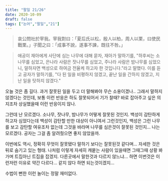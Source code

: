 ```yaml
---
title: "팔일 21/26"
date: 2020-10-09
draft: false
tags: ["논어","팔일","21"]
---
```


> 哀公問社於宰我。宰我對曰：「夏后氏以松，殷人以柏，周人以栗，曰使民戰栗。」子聞之曰：「成事不說，遂事不諫，既往不咎。」

> 애공이 재아에게 사단에 심는 나무에 대해 묻자,
> 재아가 말하기를, "하후씨는 소나무를 심었고,
> 은나라 사람은 잣나무를 심었고, 주나라 사람은 밤나무를 심었으니,
> 말하자면 백성으로 하여금 전율케 하고자 한 것입니다."라고 말했다.
> 이를 듣고 공자가 말하기를,
> "다 된 일을 비평하지 않겠고, 끝난 일을 간하지 않겠고,
> 지난 일을 탓하지 않겠다."

오늘 것은 좀 길다. 과거 잘못된 일을 두고 더 말해봐야 무슨 소용이겠나.. 그래서 말하지 않겠다는 것인데,
보통 이런 반응은 하도 잘못되어서 기가 찰때? 바로 잡아주고 싶은 의지조차 상실했을때 이런 반응이지 않나.

그런데 난 모르겠다. 소나무, 잣나무, 밤나무가 어떻게 잘못된 것인지.
백성이 감탄하게 하고자 심었다는데 백성이 감탄할 만한 대상이 아니여서 그런것인지,
백성은 그런 나무를 보고 감탄할 여유조차 없는데 그것을 바라며 나무를 심은것이 잘못된 것인지...
나는 모르겠다. 공자는 그걸 좀 알려줬으면 좋지 않았을까.

이번에도 역시, 정확히 무엇이 잘못됐다 말하기 보다는 잘못된것 같다며... 자세한 것은 뒤로 숨기고 있는 형태.
나처럼 이렇게 자세히 캐뭍는 사람이 있을때면 그때그때 상황 봐가며 트집아닌 트집을 잡겠지.
다른곳에서 말한것과 다르지 않느냐... 하면 이번것은 이런저런 이유로 약간 다르다... 같지 않다 하면 되는것이겠지...

수법이 뻔한 이런 놀이는 정말 재미없다.
